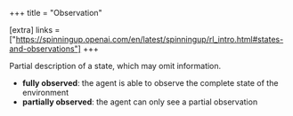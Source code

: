 +++
title = "Observation"

[extra]
links = ["https://spinningup.openai.com/en/latest/spinningup/rl_intro.html#states-and-observations"]
+++

Partial description of a state, which may omit information. 

* **fully observed**: the agent is able to observe the complete state of the environment
* **partially observed**: the agent can only see a partial observation
	